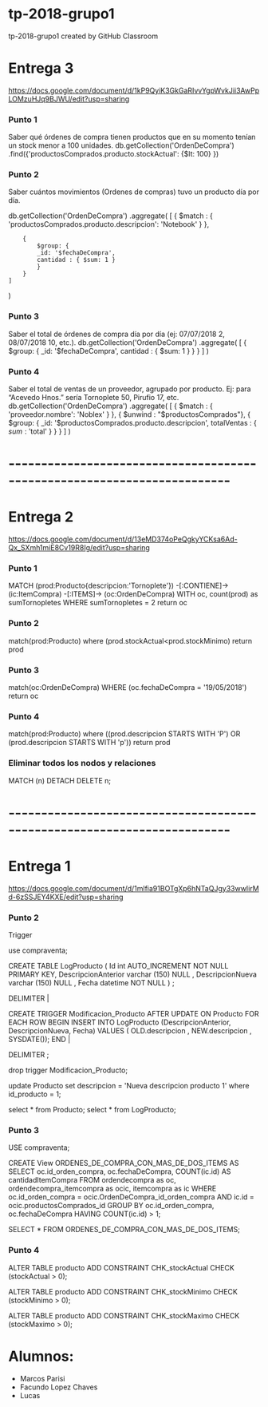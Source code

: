 # tp-2018-grupo1
tp-2018-grupo1 created by GitHub Classroom

# Entrega 3
https://docs.google.com/document/d/1kP9QyiK3GkGaRIvvYgpWvkJii3AwPpLOMzuHJq9BJWU/edit?usp=sharing
### Punto 1
Saber qué órdenes de compra tienen productos que en su momento tenían un stock menor a 100 unidades.
db.getCollection('OrdenDeCompra')
.find({'productosComprados.producto.stockActual': {$lt: 100} })

### Punto 2
Saber cuántos movimientos (Ordenes de compras)  tuvo un producto día por día.

db.getCollection('OrdenDeCompra')
.aggregate(
    [
        { 
            $match : { 'productosComprados.producto.descripcion': 'Notebook' }
        },
        
        {
            $group: {
            _id: '$fechaDeCompra',
            cantidad : { $sum: 1 }
            }
        }
    ]
)

### Punto 3
Saber el total de órdenes de compra día por día (ej: 07/07/2018 2, 08/07/2018 10, etc.).
db.getCollection('OrdenDeCompra')
.aggregate(
    [
        {
            $group: {
            _id: '$fechaDeCompra',
            cantidad : { $sum: 1 }
            }
        }
    ]
)

### Punto 4
Saber el total de ventas de un proveedor, agrupado por producto. Ej: para “Acevedo Hnos.” sería Tornoplete 50, Pirufio 17, etc.
db.getCollection('OrdenDeCompra')
.aggregate(
    [
        { 
            $match : { 'proveedor.nombre': 'Noblex' }
        },
        { $unwind : "$productosComprados"},
        {
            $group: {
            _id: '$productosComprados.producto.descripcion',
            totalVentas : { $sum: '$total' }
            }
        }
    ]
)

# ------------------------------------------------------------------------

# Entrega 2
https://docs.google.com/document/d/13eMD374oPeQgkyYCKsa6Ad-Qx_SXmh1miE8Cv19R8Ig/edit?usp=sharing
### Punto 1 

MATCH (prod:Producto{descripcion:'Tornoplete'}) -[:CONTIENE]-> (ic:ItemCompra) -[:ITEMS]-> (oc:OrdenDeCompra) WITH oc, count(prod) as sumTornopletes
WHERE sumTornopletes = 2  return oc

### Punto 2

match(prod:Producto) where (prod.stockActual<prod.stockMinimo) return prod

### Punto 3 

match(oc:OrdenDeCompra) WHERE (oc.fechaDeCompra = '19/05/2018') return oc

### Punto 4 

match(prod:Producto) 
where ((prod.descripcion STARTS WITH 'P') OR (prod.descripcion STARTS WITH 'p')) return prod

### Eliminar todos los nodos y relaciones

MATCH (n) DETACH DELETE n;

# ------------------------------------------------------------------------

# Entrega 1
https://docs.google.com/document/d/1mlfia91BOTgXp6hNTaQJgy33wwIirMd-6zSSJEY4KXE/edit?usp=sharing
### Punto 2
Trigger 

use compraventa;

CREATE TABLE LogProducto (
  Id int AUTO_INCREMENT NOT NULL PRIMARY KEY,
  DescripcionAnterior varchar (150) NULL ,
  DescripcionNueva varchar (150) NULL ,
  Fecha datetime NOT NULL 
) ;

DELIMITER |

CREATE TRIGGER Modificacion_Producto AFTER UPDATE ON Producto
FOR EACH ROW 
BEGIN
   INSERT INTO LogProducto
   (DescripcionAnterior, DescripcionNueva, Fecha)
   VALUES
   ( OLD.descripcion , NEW.descripcion , SYSDATE());
END
|

DELIMITER ;

drop trigger Modificacion_Producto;

update Producto set descripcion = 'Nueva descripcion producto 1' where id_producto = 1;

select * from Producto;
select * from LogProducto;

### Punto 3

USE compraventa;

CREATE View ORDENES_DE_COMPRA_CON_MAS_DE_DOS_ITEMS AS
SELECT oc.id_orden_compra, oc.fechaDeCompra, COUNT(ic.id) AS cantidadItemCompra
FROM ordendecompra as oc, ordendecompra_itemcompra as ocic, itemcompra as ic
WHERE oc.id_orden_compra = ocic.OrdenDeCompra_id_orden_compra AND ic.id = ocic.productosComprados_id
GROUP BY oc.id_orden_compra, oc.fechaDeCompra
HAVING COUNT(ic.id) > 1;

SELECT * FROM ORDENES_DE_COMPRA_CON_MAS_DE_DOS_ITEMS;

### Punto 4

ALTER TABLE producto
ADD CONSTRAINT CHK_stockActual CHECK (stockActual > 0);

ALTER TABLE producto
ADD CONSTRAINT CHK_stockMinimo CHECK (stockMinimo > 0);

ALTER TABLE producto
ADD CONSTRAINT CHK_stockMaximo CHECK (stockMaximo > 0);

# Alumnos:

- Marcos Parisi
- Facundo Lopez Chaves
- Lucas
